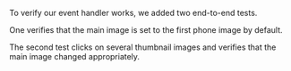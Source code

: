 To verify our event handler works, we added two end-to-end tests. 

One verifies that the main image is set to the first phone image by default. 

The second test clicks on several thumbnail images and verifies that the main image changed appropriately.
